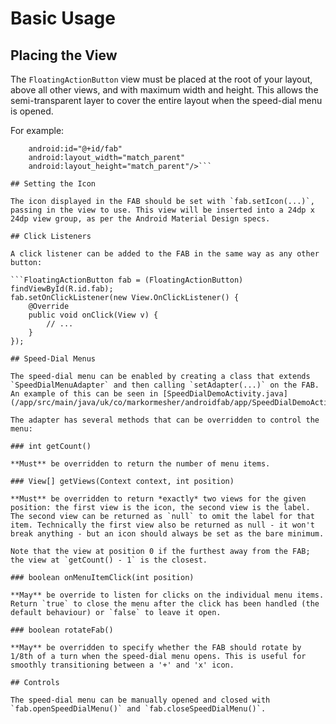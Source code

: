 # Basic Usage

## Placing the View

The `FloatingActionButton` view must be placed at the root of your layout, above all other views, and with maximum width and height. This allows the semi-transparent layer to cover the entire layout when the speed-dial menu is opened.

For example:

```<uk.co.markormesher.androidfab.FloatingActionButton
    android:id="@+id/fab"
    android:layout_width="match_parent"
    android:layout_height="match_parent"/>```

## Setting the Icon

The icon displayed in the FAB should be set with `fab.setIcon(...)`, passing in the view to use. This view will be inserted into a 24dp x 24dp view group, as per the Android Material Design specs.
    
## Click Listeners

A click listener can be added to the FAB in the same way as any other button:

```FloatingActionButton fab = (FloatingActionButton) findViewById(R.id.fab);
fab.setOnClickListener(new View.OnClickListener() {
    @Override
    public void onClick(View v) {
        // ...
    }
});

## Speed-Dial Menus

The speed-dial menu can be enabled by creating a class that extends `SpeedDialMenuAdapter` and then calling `setAdapter(...)` on the FAB. An example of this can be seen in [SpeedDialDemoActivity.java](/app/src/main/java/uk/co/markormesher/androidfab/app/SpeedDialDemoActivity.java).

The adapter has several methods that can be overridden to control the menu:

### int getCount()

**Must** be overridden to return the number of menu items.

### View[] getViews(Context context, int position)

**Must** be overridden to return *exactly* two views for the given position: the first view is the icon, the second view is the label. The second view can be returned as `null` to omit the label for that item. Technically the first view also be returned as null - it won't break anything - but an icon should always be set as the bare minimum.

Note that the view at position 0 if the furthest away from the FAB; the view at `getCount() - 1` is the closest.

### boolean onMenuItemClick(int position)

**May** be override to listen for clicks on the individual menu items. Return `true` to close the menu after the click has been handled (the default behaviour) or `false` to leave it open.

### boolean rotateFab()

**May** be overridden to specify whether the FAB should rotate by 1/8th of a turn when the speed-dial menu opens. This is useful for smoothly transitioning between a '+' and 'x' icon.

## Controls

The speed-dial menu can be manually opened and closed with `fab.openSpeedDialMenu()` and `fab.closeSpeedDialMenu()`.